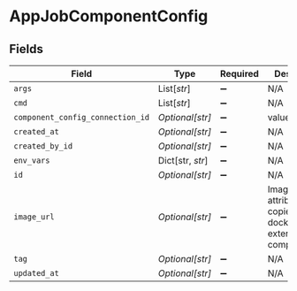 # AppJobComponentConfig


## Fields

| Field                                                                    | Type                                                                     | Required                                                                 | Description                                                              |
| ------------------------------------------------------------------------ | ------------------------------------------------------------------------ | ------------------------------------------------------------------------ | ------------------------------------------------------------------------ |
| `args`                                                                   | List[*str*]                                                              | :heavy_minus_sign:                                                       | N/A                                                                      |
| `cmd`                                                                    | List[*str*]                                                              | :heavy_minus_sign:                                                       | N/A                                                                      |
| `component_config_connection_id`                                         | *Optional[str]*                                                          | :heavy_minus_sign:                                                       | value                                                                    |
| `created_at`                                                             | *Optional[str]*                                                          | :heavy_minus_sign:                                                       | N/A                                                                      |
| `created_by_id`                                                          | *Optional[str]*                                                          | :heavy_minus_sign:                                                       | N/A                                                                      |
| `env_vars`                                                               | Dict[str, *str*]                                                         | :heavy_minus_sign:                                                       | N/A                                                                      |
| `id`                                                                     | *Optional[str]*                                                          | :heavy_minus_sign:                                                       | N/A                                                                      |
| `image_url`                                                              | *Optional[str]*                                                          | :heavy_minus_sign:                                                       | Image attributes, copied from a docker_buid or external_image component. |
| `tag`                                                                    | *Optional[str]*                                                          | :heavy_minus_sign:                                                       | N/A                                                                      |
| `updated_at`                                                             | *Optional[str]*                                                          | :heavy_minus_sign:                                                       | N/A                                                                      |